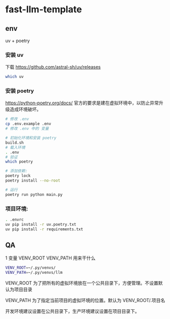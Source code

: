 # fast-llm-template

## env

uv + poetry

### 安装 uv

下载 https://github.com/astral-sh/uv/releases

```bash
which uv
```

### 安装 poetry

https://python-poetry.org/docs/ 官方的要求是建在虚拟环境中，以防止异常升级造成环境破坏。

```bash
# 修改 .env
cp .env.example .env
# 修改 .env 中的 变量

# 初始化环境和安装 poetry
build.sh
# 载入环境
. .env
# 验证
which poetry

# 添加依赖:
poetry lock
poetry install --no-root

# 运行
poetry run python main.py
```

### 项目环境:
```bash
. .envrc
uv pip install -r uv.poetry.txt
uv pip install -r requirements.txt
```


## QA

1 变量 VENV_ROOT VENV_PATH 用来干什么

```bash
VENV_ROOT=~/.py/venvs/
VENV_PATH=~/.py/venvs/llm
```
VENV_ROOT 为了把所有的虚拟环境放在一个公共目录下，方便管理。不设置默认为项目目录

VENV_PATH 为了指定当前项目的虚拟环境的位置。默认为 VENV_ROOT/.项目名

开发环境建议设置在公共目录下，生产环境建议设置在项目目录下。